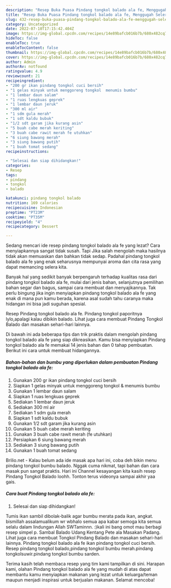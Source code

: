 ```yaml
---
description: "Resep Buka Puasa Pindang tongkol balado ala fe, Menggugah Selera"
title: "Resep Buka Puasa Pindang tongkol balado ala fe, Menggugah Selera"
slug: 432-resep-buka-puasa-pindang-tongkol-balado-ala-fe-menggugah-selera
category: Uncategorized
date: 2022-07-10T17:15:42.404Z
image: https://img-global.cpcdn.com/recipes/14e89bafcb016b7b/680x482cq70/pindang-tongkol-balado-ala-fe-foto-resep-utama.jpg
hideToc: false
enableToc: true
enableTocContent: false
thumbnail: https://img-global.cpcdn.com/recipes/14e89bafcb016b7b/680x482cq70/pindang-tongkol-balado-ala-fe-foto-resep-utama.jpg
cover: https://img-global.cpcdn.com/recipes/14e89bafcb016b7b/680x482cq70/pindang-tongkol-balado-ala-fe-foto-resep-utama.jpg
author: Admin
authorAv: notfound
ratingvalue: 4.9
reviewcount: 21
recipeingredient:
- "200 gr ikan pindang tongkol cuci bersih"
- "1 gelas minyak untuk menggoreng tongkol  menumis bumbu"
- "1 lembar daun salam"
- "1 ruas lengkuas geprek"
- "1 lembar daun jeruk"
- "300 ml air"
- "1 sdm gula merah"
- "1 sdt kaldu bubuk"
- "1/2 sdt garam jika kurang asin"
- "5 buah cabe merah keriting"
- "3 buah cabe rawit merah fe utuhkan"
- "6 siung bawang merah"
- "3 siung bawang putih"
- "1 buah tomat sedang"
recipeinstructions:

- "Selesai dan siap dihidangkan!"
categories:
- Resep
tags:
- pindang
- tongkol
- balado

katakunci: pindang tongkol balado 
nutrition: 169 calories
recipecuisine: Indonesian
preptime: "PT23M"
cooktime: "PT35M"
recipeyield: "4"
recipecategory: Dessert

---
```



Sedang mencari ide resep pindang tongkol balado ala fe yang lezat? Cara menyiapkannya sangat tidak susah. Tapi Jika salah mengolah maka hasilnya tidak akan memuaskan dan bahkan tidak sedap. Padahal pindang tongkol balado ala fe yang enak seharusnya mempunyai aroma dan cita rasa yang dapat memancing selera kita.


Banyak hal yang sedikit banyak berpengaruh terhadap kualitas rasa dari pindang tongkol balado ala fe, mulai dari jenis bahan, selanjutnya pemilihan bahan segar dan bagus, sampai cara membuat dan menyajikannya. Tak perlu bingung jika ingin menyiapkan pindang tongkol balado ala fe yang enak di mana pun kamu berada, karena asal sudah tahu caranya maka hidangan ini bisa jadi suguhan spesial.

Resep Pindang tongkol balado ala fe. Pindang tongkol paporitnya lylo,apalagi kalau dibikin balado. Lihat juga cara membuat Pindang Tongkol Balado dan masakan sehari-hari lainnya.


Di bawah ini ada beberapa tips dan trik praktis dalam mengolah pindang tongkol balado ala fe yang siap dikreasikan. Kamu bisa menyiapkan Pindang tongkol balado ala fe memakai 14 jenis bahan dan 0 tahap pembuatan. Berikut ini cara untuk membuat hidangannya.

<!--inarticleads1-->

##### Bahan-bahan dan bumbu yang diperlukan dalam pembuatan Pindang tongkol balado ala fe:

1. Gunakan 200 gr ikan pindang tongkol cuci bersih
1. Siapkan 1 gelas minyak untuk menggoreng tongkol &amp; menumis bumbu
1. Gunakan 1 lembar daun salam
1. Siapkan 1 ruas lengkuas geprek
1. Sediakan 1 lembar daun jeruk
1. Sediakan 300 ml air
1. Sediakan 1 sdm gula merah
1. Siapkan 1 sdt kaldu bubuk
1. Gunakan 1/2 sdt garam jika kurang asin
1. Gunakan 5 buah cabe merah keriting
1. Gunakan 3 buah cabe rawit merah (fe utuhkan)
1. Persiapkan 6 siung bawang merah
1. Sediakan 3 siung bawang putih
1. Gunakan 1 buah tomat sedang


Brilio.net - Kalau belum ada ide masak apa hari ini, coba deh bikin menu pindang tongkol bumbu balado. Nggak cuma nikmat, tapi bahan dan cara masak pun sangat praktis. Hari ini Channel kesayangan kita kasih resep Pindang Tongkol Balado loohh. Tonton terus videonya sampai akhir yaa gais. 

<!--inarticleads2-->

##### Cara buat Pindang tongkol balado ala fe:


1. Selesai dan siap dihidangkan!

Tumis ikan sambil dibolak-balik agar bumbu merata pada ikan, angkat. bismillah assalamualikum wr wbhalo semua apa kabar semoga kita semua selalu dalam lindungan Allah SWTaminnn. :)kali ini bang omot mau berbagi resep simpel p. Sambal Balado Udang Kentang Pete ala Masakan Padang. Lihat juga cara membuat Tongkol Pindang Balado dan masakan sehari-hari lainnya. Pindang tongkol balado ala fe ikan pindang tongkol cuci bersih. Resep pindang tongkol balado,pindang tongkol bumbu merah.pindang tongkolsuwir.pindang tongkol bumbu sarden. 

Terima kasih telah membaca resep yang tim kami tampilkan di sini. Harapan kami, olahan Pindang tongkol balado ala fe yang mudah di atas dapat membantu kamu menyiapkan makanan yang lezat untuk keluarga/teman maupun menjadi inspirasi untuk berjualan makanan. Selamat mencoba!
